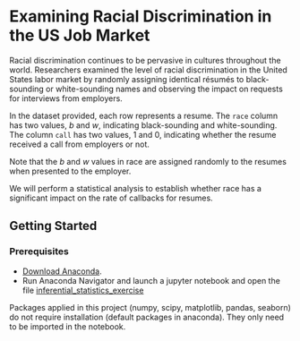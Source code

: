 # Examining Racial Discrimination in the US Job Market
 
Racial discrimination continues to be pervasive in cultures throughout the world. Researchers examined the level of racial discrimination in the United States labor market by randomly assigning identical résumés to black-sounding or white-sounding names and observing the impact on requests for interviews from employers.

In the dataset provided, each row represents a resume. The `race` column has two values, *b* and *w*, indicating black-sounding and white-sounding. The column `call` has two values, 1 and 0, indicating whether the resume received a call from employers or not.

Note that the *b* and *w* values in race are assigned randomly to the resumes when presented to the employer.

We will perform a statistical analysis to establish whether race has a significant impact on the rate of callbacks for resumes.

## Getting Started

### Prerequisites

- [Download Anaconda](https://www.anaconda.com/distribution/).
- Run Anaconda Navigator and launch a jupyter notebook and open the file [inferential_statistics_exercise](./sliderule_dsi_inferential_statistics_exercise_2.ipynb)

Packages applied in this project (numpy, scipy, matplotlib, pandas, seaborn) do not require installation (default packages in anaconda). They only need to be imported in the notebook.